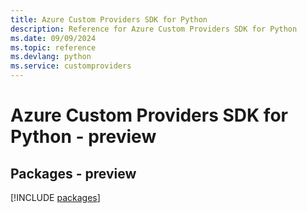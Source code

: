 ```yaml
---
title: Azure Custom Providers SDK for Python
description: Reference for Azure Custom Providers SDK for Python
ms.date: 09/09/2024
ms.topic: reference
ms.devlang: python
ms.service: customproviders
---
```

# Azure Custom Providers SDK for Python - preview
## Packages - preview
[!INCLUDE [packages](custom-providers-index.md)]